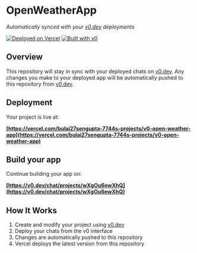 # OpenWeatherApp

*Automatically synced with your [v0.dev](https://v0.dev) deployments*

[![Deployed on Vercel](https://img.shields.io/badge/Deployed%20on-Vercel-black?style=for-the-badge&logo=vercel)](https://vercel.com/bulai27sengupta-7744s-projects/v0-open-weather-app)
[![Built with v0](https://img.shields.io/badge/Built%20with-v0.dev-black?style=for-the-badge)](https://v0.dev/chat/projects/wXgOu6ewXhQ)

## Overview

This repository will stay in sync with your deployed chats on [v0.dev](https://v0.dev).
Any changes you make to your deployed app will be automatically pushed to this repository from [v0.dev](https://v0.dev).

## Deployment

Your project is live at:

**[https://vercel.com/bulai27sengupta-7744s-projects/v0-open-weather-app](https://vercel.com/bulai27sengupta-7744s-projects/v0-open-weather-app)**

## Build your app

Continue building your app on:

**[https://v0.dev/chat/projects/wXgOu6ewXhQ](https://v0.dev/chat/projects/wXgOu6ewXhQ)**

## How It Works

1. Create and modify your project using [v0.dev](https://v0.dev)
2. Deploy your chats from the v0 interface
3. Changes are automatically pushed to this repository
4. Vercel deploys the latest version from this repository